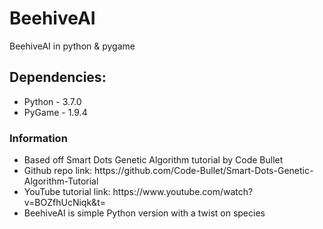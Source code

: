 # BeehiveAI
BeehiveAI in python &amp; pygame
<h2>Dependencies:</h2>
<ul>
	<li> Python - 3.7.0 </li>
	<li> PyGame - 1.9.4 </li>
</ul>
<h3>Information</h3>
<ul>
	<li> Based off Smart Dots Genetic Algorithm tutorial by Code Bullet </li>
	<li> Github repo link: https://github.com/Code-Bullet/Smart-Dots-Genetic-Algorithm-Tutorial </li>
	<li> YouTube tutorial link: https://www.youtube.com/watch?v=BOZfhUcNiqk&t= </li>
	<li> BeehiveAI is simple Python version with a twist on species </li>
</ul>
